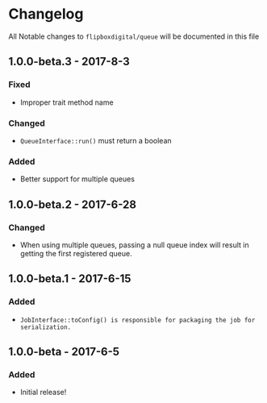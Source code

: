 # Changelog
All Notable changes to `flipboxdigital/queue` will be documented in this file

## 1.0.0-beta.3 - 2017-8-3
### Fixed
- Improper trait method name

### Changed
- `QueueInterface::run()` must return a boolean

### Added
- Better support for multiple queues

## 1.0.0-beta.2 - 2017-6-28
### Changed
- When using multiple queues, passing a null queue index will result in getting the first registered queue.

## 1.0.0-beta.1 - 2017-6-15
### Added
- `JobInterface::toConfig() is responsible for packaging the job for serialization.`

## 1.0.0-beta - 2017-6-5
### Added
- Initial release!